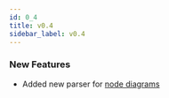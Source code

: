 ```yaml
---
id: 0_4
title: v0.4
sidebar_label: v0.4
---
```


### New Features

- Added new parser for [node diagrams](/docs/parsers/flow)
